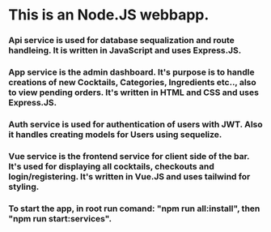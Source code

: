 # This is an Node.JS webbapp. 
### Api service is used for database sequalization and route handleing. It is written in JavaScript and uses Express.JS.
### App service is the admin dashboard. It's purpose is to handle creations of new Cocktails, Categories, Ingredients etc.., also to view pending orders. It's written in HTML and CSS and uses Express.JS.
### Auth service is used for authentication of users with JWT. Also it handles creating models for Users using sequelize.
### Vue service is the frontend service for client side of the bar. It's used for displaying all cocktails, checkouts and login/registering. It's written in Vue.JS and uses tailwind for styling.
### To start the app, in root run comand: "npm run all:install", then "npm run start:services".
